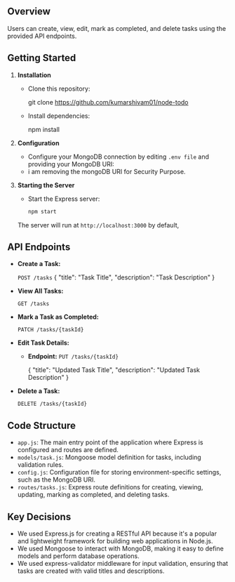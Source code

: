 

## Overview
 Users can create, view, edit, mark as completed, and delete tasks using the provided API endpoints.

## Getting Started

1. **Installation**

   - Clone this repository:
     
     git clone https://github.com/kumarshivam01/node-todo


   - Install dependencies:

     npm install
     

2. **Configuration**

   - Configure your MongoDB connection by editing `.env file` and providing your MongoDB URI:
   - i am removing the mongoDB URI for Security Purpose.


3. **Starting the Server**

   - Start the Express server:

     ```bash
     npm start
     ```

   The server will run at `http://localhost:3000` by default,

## API Endpoints

- **Create a Task:**

  `POST /tasks`
    {
      "title": "Task Title",
      "description": "Task Description"
    }
   

- **View All Tasks:**

   `GET /tasks`

- **Mark a Task as Completed:**

  `PATCH /tasks/{taskId}`
  

- **Edit Task Details:**

  - **Endpoint:** `PUT /tasks/{taskId}`

    {
      "title": "Updated Task Title",
      "description": "Updated Task Description"
    }
  

- **Delete a Task:**

  `DELETE /tasks/{taskId}`
  

## Code Structure

- `app.js`: The main entry point of the application where Express is configured and routes are defined.
- `models/task.js`: Mongoose model definition for tasks, including validation rules.
- `config.js`: Configuration file for storing environment-specific settings, such as the MongoDB URI.
- `routes/tasks.js`: Express route definitions for creating, viewing, updating, marking as completed, and deleting tasks.


## Key Decisions

- We used Express.js for creating a RESTful API because it's a popular and lightweight framework for building web applications in Node.js.
- We used Mongoose  to interact with MongoDB, making it easy to define models and perform database operations.
- We used express-validator middleware for input validation, ensuring that tasks are created with valid titles and descriptions.


